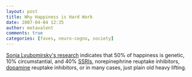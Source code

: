 ```yaml
---
layout: post
title: Why Happiness is Hard Work
date: 2007-04-04 12:35
author: metavalent
comments: true
categories: [faves, neuro-cogno, society]
---
```

<a href="http://tinyurl.com/2vemfg" target="_blank">Sonja Lyubomirsky's research</a> indicates that 50% of happiness is genetic, 10% circumstantial, and 40% <a href="http://en.wikipedia.org/wiki/SSRI" target="_blank">SSRIs</a>,  norepinephrine reuptake inhibitors, <a href="http://en.wikipedia.org/wiki/Buproprion" target="_blank">dopamine</a> reuptake inhibitors, or in many cases, just plain old heavy lifting.
